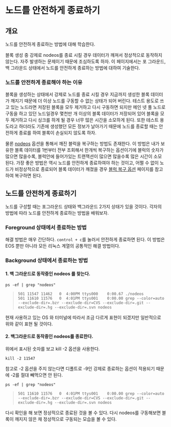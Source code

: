 # 노드를 안전하게 종료하기

## 개요

노드를 안전하게 종료하는 방법에 대해 학습한다.

블록 생성 중 강제로 nodeos를 종료 시킬 경우 데이터가 깨져서 정상적으로 동작하지 않는다. 자주 발생하는 문제이기 때문에 조심하도록 하자. 이 페이지에서는 포 그라운드, 백 그라운드 상태에서 노드를 안전하게 종료하는 방법에 대하여 기술한다.

### 노드를 안전하게 종료해야 하는 이유

블록을 생성하는 상태에서 강제로 노드를 종료 시킬 경우 지금까지 생성한 블록 데이터가 깨지기 때문에 더 이상 노드를 구동할 수 없는 상태가 되어 버린다. 테스트 용도로 쓰고 있는 노드라면 저장된 블록을 모두 제거하고 다시 구동하면 되지만 메인 넷 풀 노드로 구동을 하고 있던 노드일경우 몇천만 개 이상의 블록 데이터가 저장되어 있어 블록을 모두 제거하고 다시 싱크를 하게 될 경우 너무 많은 시간을 소모하게 된다. 또한 테스트 용도라고 하더라도 기존에 생성했던 모든 정보가 날아가기 때문에 노드를 종료할 때는 안전하게 종료를 하여 블록이 손실되지 않도록 하자.

물론 [nodeos](../../keywords/n/nodeos.md) 옵션을 통해서 깨진 블럭을 복구하는 방법도 존재한다. 이 방법은 내가 보유한 블록 데이터를 1번부터 전부 조회해서 한개씩 복구하는 옵션이기에 블럭의 숫자가 많으면 많을수록, 블럭안에 들어가있는 트랜잭션이 많으면 많을수록 많은 시간이 소모 된다. 가장 좋은 방법은 역시 노드를 안전하게 종료하여야 하는 것이고, 어쩔 수 없이 노드가 비정상적으로 종료되어 블록 데이터가 깨졌을 경우 [블럭 복구 옵션](../../keywords/n/nodeos.md#undefined-1) 페이지를 참고하여 복구하면 된다.

## 노드를 안전하게 종료하기

노드를 구성할 때는 포그라운드 상태와 백그라운드 2가지 상태가 있을 것이다. 각자의 방법에 따라 노드를 안전하게 종료하는 방법을 배워보자.

### Foreground 상태에서 종료하는 방법

해결 방법은 매우 간단하다. `control + c`를 눌러서 안전하게 종료하면 된다. 이 방법은 EOS 뿐만 아니라 모든 리눅스 계열의 공통적인 해결 방법이다.

### Background 상태에서 종료하는 방법

#### 1. 백 그라운드로 동작중인 nodeos 를 찾는다.

```text
ps -ef | grep "nodeos"
```

> ```text
> 501 11547 11462   0  4:00PM ttys000    0:00.67 ./nodeos
> 501 11610 11576   0  4:01PM ttys001    0:00.00 grep --color=auto --exclude-dir=.bzr --exclude-dir=CVS --exclude-dir=.git --exclude-dir=.hg --exclude-dir=.svn nodeos
> ```

현재 사용하고 있는 OS 와 터미널에 따라서 조금 다르게 표현이 되겠지만 일반적으로 위와 같이 표현 될 것이다.

#### 2. 백그라운드로 동작중인 nodeos를 종료한다.

위에서 표시된 숫자를 보고 kill -2 옵션을 사용한다.

```text
kill -2 11547
```

참고로 -2 옵션을 주지 않는다면 디폴트로 -9인 강제로 종료하는 옵션이 적용되기 때문에 -2를 절대 빼먹으면 안 된다. 

```text
ps -ef | grep "nodeos"
```

> ```text
> 501 11610 11576   0  4:01PM ttys001    0:00.00 grep --color=auto --exclude-dir=.bzr --exclude-dir=CVS --exclude-dir=.git --exclude-dir=.hg --exclude-dir=.svn nodeos
> ```

다시 확인을 해 보면 정상적으로 종료된 것을 볼 수 있다. 다시 nodeos를 구동해보면 블록이 깨지지 않은 채 정상적으로 구동되는 모습을 볼 수 있다.

